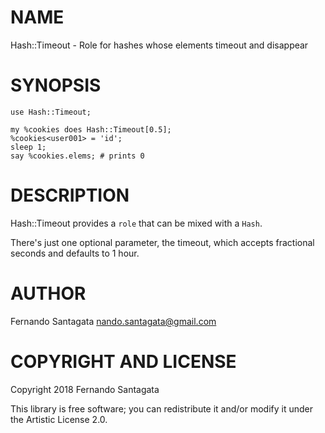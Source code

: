 NAME
====

Hash::Timeout - Role for hashes whose elements timeout and disappear

SYNOPSIS
========

    use Hash::Timeout;

    my %cookies does Hash::Timeout[0.5];
    %cookies<user001> = 'id';
    sleep 1;
    say %cookies.elems; # prints 0

DESCRIPTION
===========

Hash::Timeout provides a `role` that can be mixed with a `Hash`.

There's just one optional parameter, the timeout, which accepts fractional seconds and defaults to 1 hour.

AUTHOR
======

Fernando Santagata <nando.santagata@gmail.com>

COPYRIGHT AND LICENSE
=====================

Copyright 2018 Fernando Santagata

This library is free software; you can redistribute it and/or modify it under the Artistic License 2.0.

